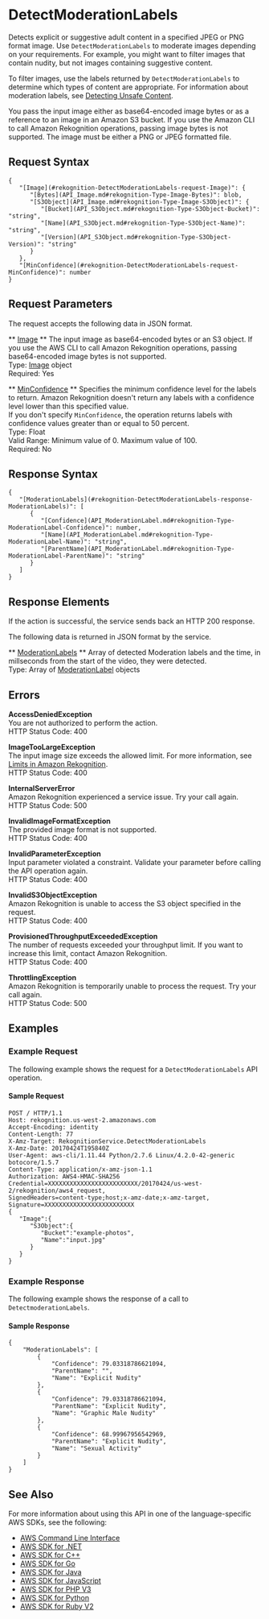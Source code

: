 # DetectModerationLabels<a name="API_DetectModerationLabels"></a>

Detects explicit or suggestive adult content in a specified JPEG or PNG format image\. Use `DetectModerationLabels` to moderate images depending on your requirements\. For example, you might want to filter images that contain nudity, but not images containing suggestive content\.

To filter images, use the labels returned by `DetectModerationLabels` to determine which types of content are appropriate\. For information about moderation labels, see [Detecting Unsafe Content](moderation.md)\.

You pass the input image either as base64\-encoded image bytes or as a reference to an image in an Amazon S3 bucket\. If you use the Amazon CLI to call Amazon Rekognition operations, passing image bytes is not supported\. The image must be either a PNG or JPEG formatted file\. 

## Request Syntax<a name="API_DetectModerationLabels_RequestSyntax"></a>

```
{
   "[Image](#rekognition-DetectModerationLabels-request-Image)": { 
      "[Bytes](API_Image.md#rekognition-Type-Image-Bytes)": blob,
      "[S3Object](API_Image.md#rekognition-Type-Image-S3Object)": { 
         "[Bucket](API_S3Object.md#rekognition-Type-S3Object-Bucket)": "string",
         "[Name](API_S3Object.md#rekognition-Type-S3Object-Name)": "string",
         "[Version](API_S3Object.md#rekognition-Type-S3Object-Version)": "string"
      }
   },
   "[MinConfidence](#rekognition-DetectModerationLabels-request-MinConfidence)": number
}
```

## Request Parameters<a name="API_DetectModerationLabels_RequestParameters"></a>

The request accepts the following data in JSON format\.

 ** [Image](#API_DetectModerationLabels_RequestSyntax) **   <a name="rekognition-DetectModerationLabels-request-Image"></a>
The input image as base64\-encoded bytes or an S3 object\. If you use the AWS CLI to call Amazon Rekognition operations, passing base64\-encoded image bytes is not supported\.   
Type: [Image](API_Image.md) object  
Required: Yes

 ** [MinConfidence](#API_DetectModerationLabels_RequestSyntax) **   <a name="rekognition-DetectModerationLabels-request-MinConfidence"></a>
Specifies the minimum confidence level for the labels to return\. Amazon Rekognition doesn't return any labels with a confidence level lower than this specified value\.  
If you don't specify `MinConfidence`, the operation returns labels with confidence values greater than or equal to 50 percent\.  
Type: Float  
Valid Range: Minimum value of 0\. Maximum value of 100\.  
Required: No

## Response Syntax<a name="API_DetectModerationLabels_ResponseSyntax"></a>

```
{
   "[ModerationLabels](#rekognition-DetectModerationLabels-response-ModerationLabels)": [ 
      { 
         "[Confidence](API_ModerationLabel.md#rekognition-Type-ModerationLabel-Confidence)": number,
         "[Name](API_ModerationLabel.md#rekognition-Type-ModerationLabel-Name)": "string",
         "[ParentName](API_ModerationLabel.md#rekognition-Type-ModerationLabel-ParentName)": "string"
      }
   ]
}
```

## Response Elements<a name="API_DetectModerationLabels_ResponseElements"></a>

If the action is successful, the service sends back an HTTP 200 response\.

The following data is returned in JSON format by the service\.

 ** [ModerationLabels](#API_DetectModerationLabels_ResponseSyntax) **   <a name="rekognition-DetectModerationLabels-response-ModerationLabels"></a>
Array of detected Moderation labels and the time, in millseconds from the start of the video, they were detected\.  
Type: Array of [ModerationLabel](API_ModerationLabel.md) objects

## Errors<a name="API_DetectModerationLabels_Errors"></a>

 **AccessDeniedException**   
You are not authorized to perform the action\.  
HTTP Status Code: 400

 **ImageTooLargeException**   
The input image size exceeds the allowed limit\. For more information, see [Limits in Amazon Rekognition](limits.md)\.   
HTTP Status Code: 400

 **InternalServerError**   
Amazon Rekognition experienced a service issue\. Try your call again\.  
HTTP Status Code: 500

 **InvalidImageFormatException**   
The provided image format is not supported\.   
HTTP Status Code: 400

 **InvalidParameterException**   
Input parameter violated a constraint\. Validate your parameter before calling the API operation again\.  
HTTP Status Code: 400

 **InvalidS3ObjectException**   
Amazon Rekognition is unable to access the S3 object specified in the request\.  
HTTP Status Code: 400

 **ProvisionedThroughputExceededException**   
The number of requests exceeded your throughput limit\. If you want to increase this limit, contact Amazon Rekognition\.  
HTTP Status Code: 400

 **ThrottlingException**   
Amazon Rekognition is temporarily unable to process the request\. Try your call again\.  
HTTP Status Code: 500

## Examples<a name="API_DetectModerationLabels_Examples"></a>

### Example Request<a name="API_DetectModerationLabels_Example_1"></a>

The following example shows the request for a `DetectModerationLabels` API operation\.

#### Sample Request<a name="API_DetectModerationLabels_Example_1_Request"></a>

```
POST / HTTP/1.1
Host: rekognition.us-west-2.amazonaws.com
Accept-Encoding: identity
Content-Length: 77
X-Amz-Target: RekognitionService.DetectModerationLabels
X-Amz-Date: 20170424T195840Z
User-Agent: aws-cli/1.11.44 Python/2.7.6 Linux/4.2.0-42-generic botocore/1.5.7
Content-Type: application/x-amz-json-1.1
Authorization: AWS4-HMAC-SHA256 Credential=XXXXXXXXXXXXXXXXXXXXXXXXX/20170424/us-west-2/rekognition/aws4_request,
SignedHeaders=content-type;host;x-amz-date;x-amz-target, Signature=XXXXXXXXXXXXXXXXXXXXXXXXX
{
   "Image":{
      "S3Object":{
         "Bucket":"example-photos",
         "Name":"input.jpg"
      }
   }
}
```

### Example Response<a name="API_DetectModerationLabels_Example_2"></a>

The following example shows the response of a call to `DetectmoderationLabels`\.

#### Sample Response<a name="API_DetectModerationLabels_Example_2_Response"></a>

```
{
    "ModerationLabels": [
        {
            "Confidence": 79.03318786621094,
            "ParentName": "",
            "Name": "Explicit Nudity"
        },
        {
            "Confidence": 79.03318786621094,
            "ParentName": "Explicit Nudity",
            "Name": "Graphic Male Nudity"
        },
        {
            "Confidence": 68.99967956542969,
            "ParentName": "Explicit Nudity",
            "Name": "Sexual Activity"
        }
    ]
}
```

## See Also<a name="API_DetectModerationLabels_SeeAlso"></a>

For more information about using this API in one of the language\-specific AWS SDKs, see the following:
+  [AWS Command Line Interface](https://docs.aws.amazon.com/goto/aws-cli/rekognition-2016-06-27/DetectModerationLabels) 
+  [AWS SDK for \.NET](https://docs.aws.amazon.com/goto/DotNetSDKV3/rekognition-2016-06-27/DetectModerationLabels) 
+  [AWS SDK for C\+\+](https://docs.aws.amazon.com/goto/SdkForCpp/rekognition-2016-06-27/DetectModerationLabels) 
+  [AWS SDK for Go](https://docs.aws.amazon.com/goto/SdkForGoV1/rekognition-2016-06-27/DetectModerationLabels) 
+  [AWS SDK for Java](https://docs.aws.amazon.com/goto/SdkForJava/rekognition-2016-06-27/DetectModerationLabels) 
+  [AWS SDK for JavaScript](https://docs.aws.amazon.com/goto/AWSJavaScriptSDK/rekognition-2016-06-27/DetectModerationLabels) 
+  [AWS SDK for PHP V3](https://docs.aws.amazon.com/goto/SdkForPHPV3/rekognition-2016-06-27/DetectModerationLabels) 
+  [AWS SDK for Python](https://docs.aws.amazon.com/goto/boto3/rekognition-2016-06-27/DetectModerationLabels) 
+  [AWS SDK for Ruby V2](https://docs.aws.amazon.com/goto/SdkForRubyV2/rekognition-2016-06-27/DetectModerationLabels) 
